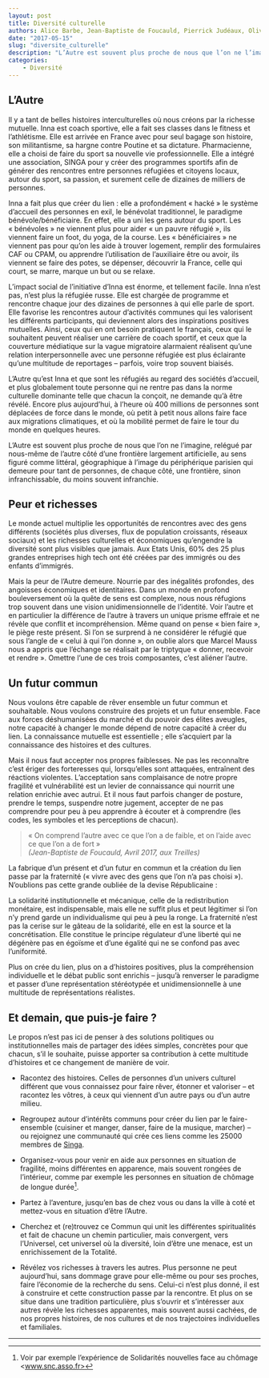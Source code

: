 ```yaml
---
layout: post
title: Diversité culturelle
authors: Alice Barbe, Jean-Baptiste de Foucauld, Pierrick Judéaux, Olivier Lebel
date: "2017-05-15"
slug: "diversite_culturelle"
description: "L’Autre est souvent plus proche de nous que l’on ne l’imagine."
categories:
    - Diversité
---
```


## L’Autre

Il y a tant de belles histoires interculturelles où nous créons par la richesse mutuelle. Inna est coach sportive, elle a fait ses classes dans le fitness et l’athlétisme. Elle est arrivée en France avec pour seul bagage son histoire, son militantisme, sa hargne contre Poutine et sa dictature. Pharmacienne, elle a choisi de faire du sport sa nouvelle vie professionnelle. Elle a intégré une association, SINGA pour y créer des programmes sportifs afin de générer des rencontres entre personnes réfugiées et citoyens locaux, autour du sport, sa passion, et surement celle de dizaines de milliers de personnes. 

Inna a fait plus que créer du lien : elle a profondément « hacké » le système d’accueil des personnes en exil, le bénévolat traditionnel, le paradigme bénévole/bénéficiaire. En effet, elle a uni les gens autour du sport. Les « bénévoles » ne viennent plus pour aider « un pauvre réfugié », ils viennent faire un foot, du yoga, de la course. Les « bénéficiaires » ne viennent pas pour qu’on les aide à trouver logement, remplir des formulaires CAF ou CPAM, ou apprendre l’utilisation de l’auxiliaire être ou avoir, ils viennent se faire des potes, se dépenser, découvrir la France, celle qui court, se marre, marque un but ou se relaxe. 

L’impact social de l’initiative d’Inna est énorme, et tellement facile. Inna n’est pas, n’est plus la réfugiée russe. Elle est chargée de programme et rencontre chaque jour des dizaines de personnes à qui elle parle de sport. Elle favorise les rencontres autour d’activités communes qui les valorisent les différents participants, qui deviennent alors des inspirations positives mutuelles. Ainsi, ceux qui en ont besoin pratiquent le français, ceux qui le souhaitent peuvent réaliser une carrière de coach sportif, et ceux que la couverture médiatique sur la vague migratoire alarmaient réalisent qu’une relation interpersonnelle avec une personne réfugiée est plus éclairante qu’une multitude de reportages – parfois, voire trop souvent biaisés.   

L’Autre qu’est Inna et que sont les réfugiés au regard des sociétés d’accueil, et plus globalement toute personne qui ne rentre pas dans la norme culturelle dominante telle que chacun la conçoit, ne demande qu’à être révélé. Encore plus aujourd’hui, à l’heure où 400 millions de personnes sont déplacées de force dans le monde, où petit à petit nous allons faire face aux migrations climatiques, et où la mobilité permet de faire le tour du monde en quelques heures. 

L’Autre est souvent plus proche de nous que l’on ne l’imagine, relégué par nous-même de l’autre côté d’une frontière largement artificielle, au sens figuré comme littéral, géographique à l’image du périphérique parisien qui demeure pour tant de personnes, de chaque côté, une frontière, sinon infranchissable, du moins souvent infranchie.   

## Peur et richesses

Le monde actuel multiplie les opportunités de rencontres avec des gens différents (sociétés plus diverses, flux de population croissants, réseaux sociaux) et les richesses culturelles et économiques qu’engendre la diversité sont plus visibles que jamais. Aux Etats Unis, 60% des 25 plus grandes entreprises high tech ont été créées par des immigrés ou des enfants d’immigrés.

Mais la peur de l’Autre demeure. Nourrie par des inégalités profondes, des angoisses économiques et identitaires. Dans un monde en profond bouleversement où la quête de sens est complexe, nous nous réfugions trop souvent dans une vision unidimensionnelle de l’identité. Voir l’autre et en particulier la différence de l’autre à travers un unique prisme effraie et ne révèle que conflit et incompréhension. 
Même quand on pense « bien faire », le piège reste présent. Si l’on se surprend à ne considérer le réfugié que sous l’angle de « celui à qui l’on donne », on oublie alors que Marcel Mauss nous a appris que l’échange se réalisait par le triptyque « donner, recevoir et rendre ». Omettre l’une de ces trois composantes, c’est aliéner l’autre. 

## Un futur commun

Nous voulons être capable de rêver ensemble un futur commun et souhaitable. Nous voulons construire des projets et un futur ensemble.
Face aux forces déshumanisées du marché et du pouvoir des élites aveugles, notre capacité à changer le monde dépend de notre capacité à créer du lien. La connaissance mutuelle est essentielle ; elle s’acquiert par la connaissance des histoires et des cultures.

Mais il nous faut accepter nos propres faiblesses. Ne pas les reconnaître c’est ériger des forteresses qui, lorsqu’elles sont attaquées, entraînent des réactions violentes. L’acceptation sans complaisance de notre propre fragilité et vulnérabilité est un levier de connaissance qui nourrit une relation enrichie avec autrui. Et il nous faut parfois changer de posture, prendre le temps, suspendre notre jugement, accepter de ne pas comprendre pour peu à peu apprendre à écouter et à comprendre (les codes, les symboles et les perceptions de chacun).

> « On comprend l’autre avec ce que l’on a de faible, et on l’aide avec ce que l’on a de fort »  
*(Jean-Baptiste de Foucauld, Avril 2017, aux Treilles)*

La fabrique d’un présent et d’un futur en commun et la création du lien passe par la fraternité (« vivre avec des gens que l’on n’a pas choisi »). N’oublions pas cette grande oubliée de la devise Républicaine : 

La solidarité institutionnelle et mécanique, celle de la redistribution monétaire, est indispensable, mais elle ne suffit plus et peut légitimer si l’on n’y prend garde un individualisme qui peu à peu la ronge. La fraternité n’est pas la cerise sur le gâteau de la solidarité, elle en est la source et la concrétisation. Elle constitue le principe régulateur d’une liberté qui ne dégénère pas en égoïsme et d’une égalité qui ne se confond pas avec l’uniformité. 

Plus on crée du lien, plus on a d’histoires positives, plus la compréhension individuelle et le débat public sont enrichis – jusqu’à renverser le paradigme et passer d’une représentation stéréotypée et unidimensionnelle à une multitude de représentations réalistes.

## Et demain, que puis-je faire ? 

Le propos n’est pas ici de penser à des solutions politiques ou institutionnelles mais de partager des idées simples, concrètes pour que chacun, s’il le souhaite, puisse apporter sa contribution à cette multitude d’histoires et ce changement de manière de voir.  

- Racontez des histoires. Celles de personnes d’un univers culturel différent que vous connaissez pour faire rêver, étonner et valoriser – et racontez les vôtres, à ceux qui viennent d’un autre pays ou d’un autre milieu. 

- Regroupez autour d’intérêts communs pour créer du lien par le faire-ensemble (cuisiner et manger, danser, faire de la musique, marcher) – ou rejoignez une communauté qui crée ces liens comme les 25000 membres de [Singa][1].

- Organisez-vous pour venir en aide aux personnes en situation de fragilité, moins différentes en apparence, mais souvent rongées de l’intérieur, comme par exemple les personnes en situation de chômage de longue durée[^1].  

- Partez à l’aventure, jusqu’en bas de chez vous ou dans la ville à coté et mettez-vous en situation d’être l’Autre. 

- Cherchez et (re)trouvez ce Commun qui unit les différentes spiritualités et fait de chacune un chemin particulier, mais convergent, vers l’Universel, cet universel où la diversité, loin d’être une menace, est un enrichissement de la Totalité.

- Révélez vos richesses à travers les autres. Plus personne ne peut aujourd’hui, sans dommage grave pour elle-même ou pour ses proches, faire l’économie de la recherche du sens. Celui-ci n’est plus donné, il est à construire et cette construction passe par la rencontre. Et plus on se situe dans une tradition particulière, plus s’ouvrir et s’intéresser aux autres révèle les richesses apparentes, mais souvent aussi cachées, de nos propres histoires, de nos cultures et de nos trajectoires individuelles et familiales. 

---

[1]: http://www.singafrance.com
[^1]: Voir par exemple l’expérience de Solidarités nouvelles face au chômage <www.snc.asso.fr>
